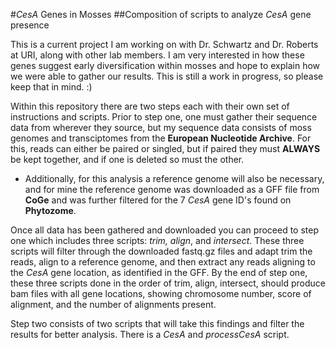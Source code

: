 #_CesA_ Genes in Mosses
##Composition of scripts to analyze _CesA_ gene presence


This is a current project I am working on with Dr. Schwartz and Dr. Roberts at URI, along with other lab members. I am very interested in how these genes suggest early diversification within mosses and hope to explain how we were able to gather our results. This is still a work in progress, so please keep that in mind. :)

Within this repository there are two steps each with their own set of instructions and scripts. 
Prior to step one, one must gather their sequence data from wherever they source, but my sequence data consists of moss genomes and transciptomes from the **European Nucleotide Archive**. For this, reads can either be paired or singled, but if paired they must **ALWAYS** be kept together, and if one is deleted so must the other. 
- Additionally, for this analysis a reference genome will also be necessary, and for mine the reference genome was downloaded as a GFF file from **CoGe** and was further filtered for the 7 _CesA_ gene ID's found on **Phytozome**. 

Once all data has been gathered and downloaded you can proceed to step one which includes three scripts: _trim, align_, and _intersect_. These three scripts will filter through the downloaded fastq.gz files and adapt trim the reads, align to a reference genome, and then extract any reads aligning to the _CesA_ gene location, as identified in the GFF. By the end of step one, these three scripts done in the order of trim, align, intersect, should produce bam files with all gene locations, showing chromosome number, score of alignment, and the number of alignments present. 

Step two consists of two scripts that will take this findings and filter the results for better analysis. There is a _CesA_ and _processCesA_ script. 
